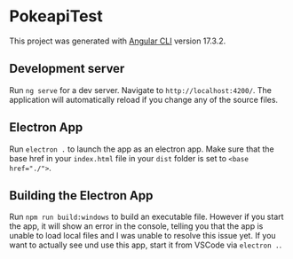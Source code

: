 # PokeapiTest

This project was generated with [Angular CLI](https://github.com/angular/angular-cli) version 17.3.2.

## Development server

Run `ng serve` for a dev server. Navigate to `http://localhost:4200/`. The application will automatically reload if you change any of the source files.

## Electron App

Run `electron .` to launch the app as an electron app. Make sure that the base href in your `index.html` file in your `dist` folder is set to `<base href="./">`.

## Building the Electron App

Run `npm run build:windows` to build an executable file. However if you start the app, it will show an error in the console, telling you that the app is unable to load local files and I was unable to resolve this issue yet. If you want to actually see und use this app, start it from VSCode via `electron .`.
